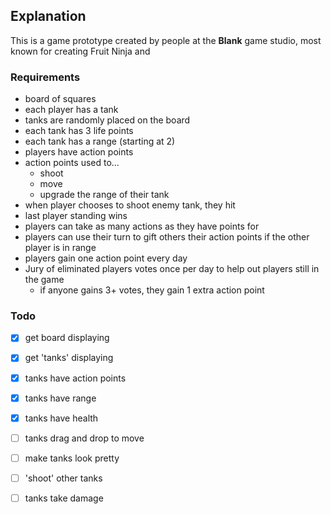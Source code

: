 ## Explanation
This is a game prototype created by people at the __Blank__ game studio, most known for creating Fruit Ninja and 


### Requirements
- board of squares
- each player has a tank
- tanks are randomly placed on the board
- each tank has 3 life points
- each tank has a range (starting at 2)
- players have action points
- action points used to...
  - shoot
  - move
  - upgrade the range of their tank
- when player chooses to shoot enemy tank, they hit
- last player standing wins
- players can take as many actions as they have points for
- players can use their turn to gift others their action points if the other player is in range
- players gain one action point every day
- Jury of eliminated players votes once per day to help out players still in the game
  - if anyone gains 3+ votes, they gain 1 extra action point


### Todo
- [x] get board displaying
- [x] get 'tanks' displaying
- [x] tanks have action points
- [x] tanks have range
- [x] tanks have health
- [ ] tanks drag and drop to move
- [ ] make tanks look pretty
- [ ] 'shoot' other tanks
- [ ] tanks take damage


